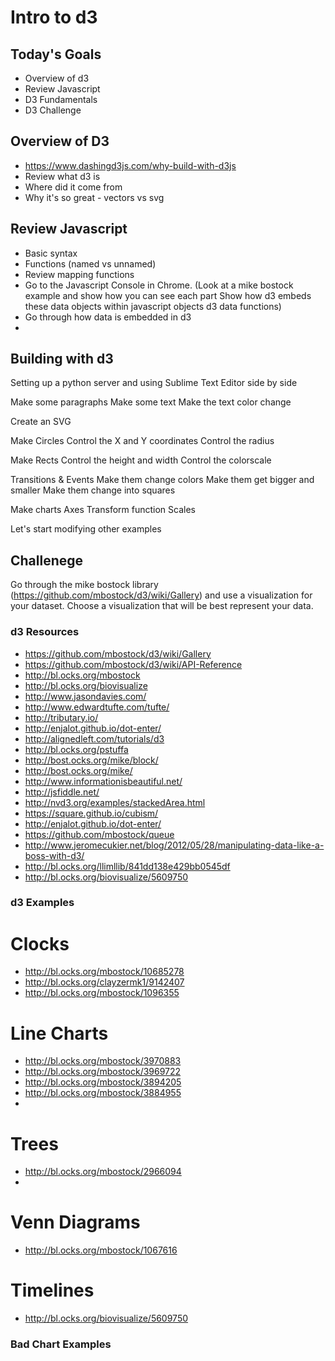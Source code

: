 # Intro to d3 #

## Today's Goals ##
- Overview of d3
- Review Javascript
- D3 Fundamentals
- D3 Challenge

## Overview of D3 ##

- https://www.dashingd3js.com/why-build-with-d3js
- Review what d3 is
- Where did it come from
- Why it's so great - vectors vs svg

## Review Javascript ##
- Basic syntax
- Functions (named vs unnamed)
- Review mapping functions 
- Go to the Javascript Console in Chrome.
(Look at a mike bostock example and show how you can see each part 
Show how d3 embeds these data objects within javascript objects 
d3 data functions)
- Go through how data is embedded in d3
- 

## Building with d3 ##
Setting up a python server and using Sublime Text Editor side by side 

Make some paragraphs
Make some text
Make the text color change 

Create an SVG

Make Circles
Control the X and Y coordinates
Control the radius 

Make Rects
Control the height and width
Control the colorscale 

Transitions & Events 
Make them change colors
Make them get bigger and smaller
Make them change into squares 

Make charts
Axes
Transform function 
Scales


Let's start modifying other examples 


## Challenege ##
Go through the mike bostock library (https://github.com/mbostock/d3/wiki/Gallery) and use a visualization for your dataset. Choose a visualization that will be best represent your data. 


### d3 Resources ###
- https://github.com/mbostock/d3/wiki/Gallery
- https://github.com/mbostock/d3/wiki/API-Reference
- http://bl.ocks.org/mbostock
- http://bl.ocks.org/biovisualize
- http://www.jasondavies.com/
- http://www.edwardtufte.com/tufte/
- http://tributary.io/
- http://enjalot.github.io/dot-enter/
- http://alignedleft.com/tutorials/d3
- http://bl.ocks.org/pstuffa
- http://bost.ocks.org/mike/block/
- http://bost.ocks.org/mike/
- http://www.informationisbeautiful.net/
- http://jsfiddle.net/
- http://nvd3.org/examples/stackedArea.html
- https://square.github.io/cubism/
- http://enjalot.github.io/dot-enter/
- https://github.com/mbostock/queue
- http://www.jeromecukier.net/blog/2012/05/28/manipulating-data-like-a-boss-with-d3/
- http://bl.ocks.org/llimllib/841dd138e429bb0545df
- http://bl.ocks.org/biovisualize/5609750

### d3 Examples ###
# Clocks #
- http://bl.ocks.org/mbostock/10685278
- http://bl.ocks.org/clayzermk1/9142407
- http://bl.ocks.org/mbostock/1096355

# Line Charts #
- http://bl.ocks.org/mbostock/3970883
- http://bl.ocks.org/mbostock/3969722
- http://bl.ocks.org/mbostock/3894205
- http://bl.ocks.org/mbostock/3884955
- 

# Trees # 
- http://bl.ocks.org/mbostock/2966094
- 

# Venn Diagrams #
- http://bl.ocks.org/mbostock/1067616


# Timelines # 
- http://bl.ocks.org/biovisualize/5609750


### Bad Chart Examples ###




